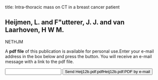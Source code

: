 title: Intra-thoracic mass on CT in a breast cancer patient

## Heijmen, L. and F"utterer, J. J. and van Laarhoven, H W M.
NETHJM

A <b>pdf file</b> of this publication is available for personal use.Enter your e-mail address in the box below and press the button. You will receive an e-mail message with a link to the pdf file.
<form action="sender.php">  <input type="text" name="email">  <input type="submit" value="Send Heij12b.pdf:pdfHeij12b.pdf:PDF by e-mail"></form>